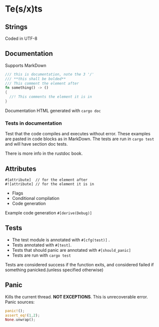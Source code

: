 # Te(s/x)ts

## Strings
Coded in UTF-8

## Documentation
Supports MarkDown
```rust
/// this is documentation, note the 3 '/'
/// **this shall be bolded**
/// This comment the element after
fn something() -> ()
{
  //! This comments the element it is in
}
```
Documentation HTML generated with `cargo doc`

### Tests in documentation
Test that the code compiles and executes without error. These examples are pasted in code blocks as in MarkDown. The tests are run in `cargo test` and will have section doc tests.

There is more info in the rustdoc book.

## Attributes
```
#[attribute]  // for the element after
#![attribute] // for the element it is in
```
- Flags
- Conditional compilation
- Code generation

Example code generation `#[derive(Debug)]`

## Tests
- The test module is annotated with `#[cfg(test)]` .
- Tests annotated with `#[test]`.
- Tests that should panic are annotated with `#[should_panic]`
- Tests are run with `cargo test`

Tests are considered success if the function exits, and considered failed if something panicked.(unless specified otherwise)

## Panic
Kills the current thread. **NOT EXCEPTIONS**. This is unrecoverable error. Panic sources:
```rust
panic!();
assert_eq!(1,2);
None.unwrap();
```
